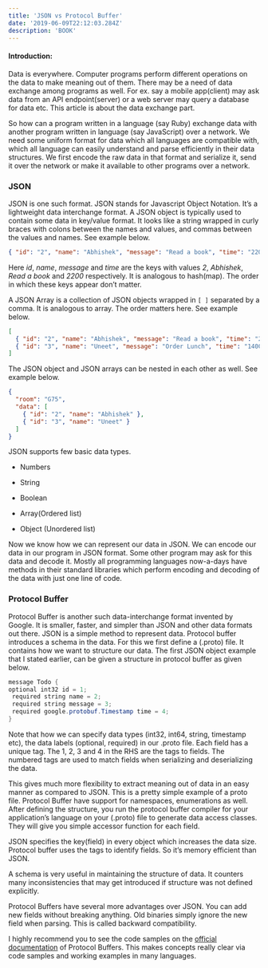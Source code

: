 ```yaml
---
title: 'JSON vs Protocol Buffer'
date: '2019-06-09T22:12:03.284Z'
description: 'BOOK'
---
```


#### Introduction:

Data is everywhere. Computer programs perform different operations on the data to make meaning out of them. There may be a need of data exchange among programs as well. For ex. say a mobile app(client) may ask data from an API endpoint(server) or a web server may query a database for data etc. This article is about the data exchange part.

So how can a program written in a language (say Ruby) exchange data with another program written in language (say JavaScript) over a network. We need some uniform format for data which all languages are compatible with, which all language can easily understand and parse efficiently in their data structures. We first encode the raw data in that format and serialize it, send it over the network or make it available to other programs over a network.

### JSON

JSON is one such format. JSON stands for Javascript Object Notation. It’s a lightweight data interchange format. A JSON object is typically used to contain some data in key/value format. It looks like a string wrapped in curly braces with colons between the names and values, and commas between the values and names. See example below.

```json
{ "id": "2", "name": "Abhishek", "message": "Read a book", "time": "2200" }
```

Here _id_, _name_, _message_ and _time_ are the keys with values _2_, _Abhishek_, _Read a book_ and _2200_ respectively. It is analogous to hash(map). The order in which these keys appear don’t matter.

A JSON Array is a collection of JSON objects wrapped in `[ ]` separated by a comma. It is analogous to array. The order matters here. See example below.

```json
[
  { "id": "2", "name": "Abhishek", "message": "Read a book", "time": "2200" },
  { "id": "3", "name": "Uneet", "message": "Order Lunch", "time": "1400" }
]
```

The JSON object and JSON arrays can be nested in each other as well. See example below.

```json
{
  "room": "G75",
  "data": [
    { "id": "2", "name": "Abhishek" },
    { "id": "3", "name": "Uneet" }
  ]
}
```

JSON supports few basic data types.

- Numbers

- String

- Boolean

- Array(Ordered list)

- Object (Unordered list)

Now we know how we can represent our data in JSON. We can encode our data in our program in JSON format. Some other program may ask for this data and decode it. Mostly all programming languages now-a-days have methods in their standard libraries which perform encoding and decoding of the data with just one line of code.

### Protocol Buffer

Protocol Buffer is another such data-interchange format invented by Google. It is smaller, faster, and simpler than JSON and other data formats out there. JSON is a simple method to represent data. Protocol buffer introduces a schema in the data. For this we first define a (.proto) file. It contains how we want to structure our data. The first JSON object example that I stated earlier, can be given a structure in protocol buffer as given below.

```java
message Todo {
optional int32 id = 1;
 required string name = 2;
 required string message = 3;
 required google.protobuf.Timestamp time = 4;
}
```

Note that how we can specify data types (int32, int64, string, timestamp etc), the data labels (optional, required) in our .proto file. Each field has a unique tag. The 1, 2, 3 and 4 in the RHS are the tags to fields. The numbered tags are used to match fields when serializing and deserializing the data.

This gives much more flexibility to extract meaning out of data in an easy manner as compared to JSON. This is a pretty simple example of a proto file. Protocol Buffer have support for namespaces, enumerations as well. After defining the structure, you run the protocol buffer compiler for your application’s language on your (.proto) file to generate data access classes. They will give you simple accessor function for each field.

JSON specifies the key(field) in every object which increases the data size. Protocol buffer uses the tags to identify fields. So it’s memory efficient than JSON.

A schema is very useful in maintaining the structure of data. It counters many inconsistencies that may get introduced if structure was not defined explicitly.

Protocol Buffers have several more advantages over JSON. You can add new fields without breaking anything. Old binaries simply ignore the new field when parsing. This is called backward compatibility.

I highly recommend you to see the code samples on the [official documentation](https://developers.google.com/protocol-buffers/) of Protocol Buffers. This makes concepts really clear via code samples and working examples in many languages.
